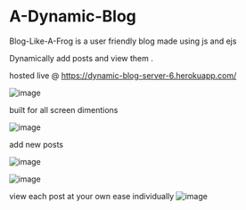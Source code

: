 # A-Dynamic-Blog
Blog-Like-A-Frog is a user friendly blog made using js and ejs


Dynamically add posts and view them .   

hosted live @  https://dynamic-blog-server-6.herokuapp.com/

![image](https://user-images.githubusercontent.com/83254980/151833675-f8541f8f-3f69-4bc4-b405-e7083da01814.png)


built for all screen dimentions

![image](https://user-images.githubusercontent.com/83254980/151833843-833859f2-ad6e-4757-bcec-9ae600a498ef.png)

add new posts 

![image](https://user-images.githubusercontent.com/83254980/151834077-30968e1e-1f32-448e-b522-a9372b813220.png)


![image](https://user-images.githubusercontent.com/83254980/151834280-4b4b0b77-3d19-407a-b4c3-991291524104.png)

view each post at your own ease individually
![image](https://user-images.githubusercontent.com/83254980/151834406-c2b09021-a562-4e79-8b9e-644c9848db31.png)

